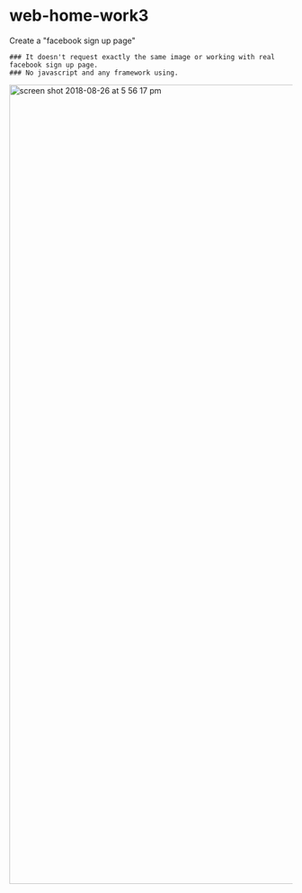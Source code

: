 # web-home-work3
Create a "facebook sign up page"
```
### It doesn't request exactly the same image or working with real facebook sign up page.
### No javascript and any framework using.
```
<img width="1422" alt="screen shot 2018-08-26 at 5 56 17 pm" src="https://user-images.githubusercontent.com/12676014/44633443-68c93380-a959-11e8-8382-d29d180b4482.png">
